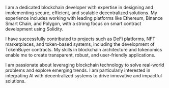 I am a dedicated blockchain developer with expertise in designing and implementing secure, efficient, and scalable decentralized solutions. My experience includes working with leading platforms like Ethereum, Binance Smart Chain, and Polygon, with a strong focus on smart contract development using Solidity.

I have successfully contributed to projects such as DeFi platforms, NFT marketplaces, and token-based systems, including the development of TokenBuyer contracts. My skills in blockchain architecture and tokenomics enable me to create transparent, robust, and user-friendly applications.

I am passionate about leveraging blockchain technology to solve real-world problems and explore emerging trends. I am particularly interested in integrating AI with decentralized systems to drive innovative and impactful solutions.

<!---
TEBUSEKE123/TEBUSEKE123 is a ✨ special ✨ repository because its `README.md` (this file) appears on your GitHub profile.
You can click the Preview link to take a look at your changes.
--->
